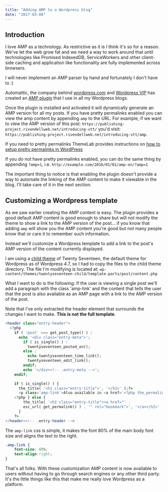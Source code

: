```yaml
---
title: "Adding AMP to a Wordpress blog"
date: "2017-03-08"
---
```


## Introduction

I love AMP as a technology. As restrictive as it is I think it's so for a reason. We've let the web grow fat and we need a way to work around that until technologies like Promised IndexedDB, ServiceWorkers and other client-side caching and application like functionality are fully implemented across browsers.

I will never implement an AMP parser by hand and fortunately I don't have to :)

Automattic, the company behind [wordpress.com](https://www.wordpress.com/) and [Wordpress VIP](https://vip.wordpress.com/) has created an [AMP plugin](https://wordpress.org/plugins/amp/) that I use in all my Wordpress blogs.

Once the plugin is installed and activated it will dynamically generate an AMP version for all my posts. If you have pretty permalinks enabled you can view the amp content by appending `amp` to the URL. For example, if we want to view the AMP version of this post: `https://publishing-project.rivendellweb.net/introducing-vtt/` you'd visit: `https://publishing-project.rivendellweb.net/introducing-vtt/amp`.

If you need to pretty permalinks ThemeLab provides instructions on [how to setup pretty permalinks in WordPress](http://www.themelab.com/how-to-set-up-pretty-permalinks-in-wordpress/)

If you do not have pretty permalinks enabled, you can do the same thing by appending `?amp=1`, i.e. `http://example.com/2016/01/01/amp-on/?amp=1`

The important thing to notice is that enabling the plugin doesn't provide a way to automate the linking of the AMP content to make it viewable in the blog. I'll take care of it in the next section.

## Customizing a Wordpress template

As we saw earlier creating the AMP content is easy. The plugin provides a good default AMP content is good enough to share but will not modify the theme to show a link to the AMP version of the post... if you know that adding `amp` will show you the AMP content you're good but not many people know that or care it to remember such information.

Instead we'll customize a Wordpress template to add a link to the post's AMP version of the content currently displayed.

I am using a [child theme](https://codex.wordpress.org/Child_Themes) of Twenty Seventeen, the default theme for Wordpress as of Wordpress 4.7, so I had to copy the files to the child theme directory. The file I'm modifying is located at: `wp-content/themes/twentyseventeen-child/template-parts/post/content.php`

What I want to do is the following: If the user is viewing a single post we'll add a paragraph with the class 'amp-link' and the content that tells the user that the post is also available as an AMP page with a link to the AMP version of the post.

Note that I've only extracted the header element that surrounds the changes I want to make. **This is not the full template**.

```php
<header class="entry-header">
  <?php
    if ( 'post' === get_post_type() ) :
      echo '<div class="entry-meta">';
        if ( is_single() ) :
          twentyseventeen_posted_on();
        else :
          echo twentyseventeen_time_link();
          twentyseventeen_edit_link();
        endif;
        echo '</div><!-- .entry-meta -->';
    endif;

    if ( is_single() ) {
      the_title( '<h1 class="entry-title">', '</h1>' );?>
      <p class='amp-link'>Also available in <a href='<?php the_permalink(); ?>/amp'>AMP</a></p>
    <?php } else {
        the_title( '<h2 class="entry-title"><a href="' . 
        esc_url( get_permalink() ) . '" rel="bookmark">', '</a></h2>' );
      }
    ?>
</header><!-- .entry-header -->
```

The `amp-link` css is simple, it makes the font 80% of the main body font size and aligns the text to the right.

```css
.amp-link {
    font-size: 80%;
    text-align:right;
}
```

That's all folks. With these customization AMP content is now available to users without having to go through search engines or any other third party. It's the little things like this that make me really love Wordpress as a platform.
